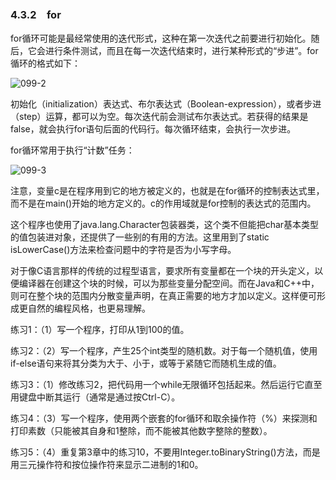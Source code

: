 ### 4.3.2　for

for循环可能是最经常使用的迭代形式，这种在第一次迭代之前要进行初始化。随后，它会进行条件测试，而且在每一次迭代结束时，进行某种形式的“步进”。for循环的格式如下：

![099-2](../Images/image02699.jpeg)

初始化（initialization）表达式、布尔表达式（Boolean-expression），或者步进（step）运算，都可以为空。每次迭代前会测试布尔表达式。若获得的结果是false，就会执行for语句后面的代码行。每次循环结束，会执行一次步进。

for循环常用于执行“计数”任务：

![099-3](../Images/image02700.jpeg)

注意，变量c是在程序用到它的地方被定义的，也就是在for循环的控制表达式里，而不是在main()开始的地方定义的。c的作用域就是for控制的表达式的范围内。

这个程序也使用了java.lang.Character包装器类，这个类不但能把char基本类型的值包装进对象，还提供了一些别的有用的方法。这里用到了static isLowerCase()方法来检查问题中的字符是否为小写字母。

对于像C语言那样的传统的过程型语言，要求所有变量都在一个块的开头定义，以便编译器在创建这个块的时候，可以为那些变量分配空间。而在Java和C++中，则可在整个块的范围内分散变量声明，在真正需要的地方才加以定义。这样便可形成更自然的编程风格，也更易理解。

练习1：（1）写一个程序，打印从1到100的值。

练习2：（2）写一个程序，产生25个int类型的随机数。对于每一个随机值，使用if-else语句来将其分类为大于、小于，或等于紧随它而随机生成的值。

练习3：（1）修改练习2，把代码用一个while无限循环包括起来。然后运行它直至用键盘中断其运行（通常是通过按Ctrl-C）。

练习4：（3）写一个程序，使用两个嵌套的for循环和取余操作符（%）来探测和打印素数（只能被其自身和1整除，而不能被其他数字整除的整数）。

练习5：（4）重复第3章中的练习10，不要用Integer.toBinaryString()方法，而是用三元操作符和按位操作符来显示二进制的1和0。